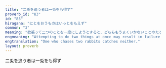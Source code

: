 ```yaml
---
title: "二兎を追う者は一兎をも得ず"
proverb_id: "83"
id: "83"
hiragana: "にとをおうものはいっとをもえず"
common: "3"
meaning: "欲張って二つのことを一度にしようとすると、どちらもうまくいかないことのたとえ。"
engmeaning: "Attempting to do two things at once may result in failure in both."
engtranslation: "One who chases two rabbits catches neither."
layout: proverb
---
```


二兎を追う者は一兎をも得ず
